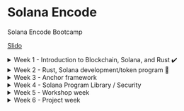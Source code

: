 # Solana Encode

Solana Encode Bootcamp

[Slido](https://app.sli.do/event/9UskLRMBi3gdzDyd9reDeS/live/polls)

<details>
<summary>Week 1 - Introduction to Blockchain, Solana, and Rust ✔️</summary>
 
 > ### [Introduction to Blockchain, Rust, and Solana](https://youtu.be/sC_WzRACoPo)
 >
 > > #### [June 3, 2024](./class1/README.md)
 >
 > ### [Solana Theory / Rust](https://youtu.be/gDzjyPgtFEk)
 >
 > > #### [June 4, 2024](./class2/README.md)
 >
 > ### [Rust/Solana development](https://youtu.be/ewfmlyA0E14)
 >
 > > #### [June 5, 2024](./class3/README.md)
 >
 > ### [Solana development cont.](https://youtu.be/OUgaMFNKrT0)
 >
 > > #### [June 6, 2024](./class4/README.md)
 </details>

<details>
<summary>Week 2 - Rust, Solana development/token program 🏁</summary>

> ### [Solana accounts and development](https://youtu.be/KVESF-zzPyk)
>
> > #### [June 10, 2024](./class5/README.md)
>
> ### [Rust / DeFi](https://youtu.be/PK7ct9svlCc)
>
> > #### [June 11, 2024](./class6/README.md)
>
> ### [Solana dev cont.](https://youtu.be/MLHXzdlqKyQ)
>
> > #### [June 12, 2024](./class7/README.md)
>
> ### [PDAs in practise](https://youtu.be/D7KeffUKjAo)
>
> > #### [June 13, 2024](./class8/README.md)

</details>
 
<details>
<summary>Week 3 - Anchor framework</summary>

</details>

<details>
<summary>Week 4 - Solana Program Library / Security</summary>

</details>

<details>
<summary>Week 5 - Workshop week</summary>

</details>

<details>
<summary>Week 6 - Project week</summary>

</details>
